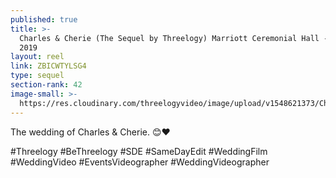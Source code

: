 ```yaml
---
published: true
title: >-
  Charles & Cherie (The Sequel by Threelogy) Marriott Ceremonial Hall - January
  2019
layout: reel
link: ZBICWTYLSG4
type: sequel
section-rank: 42
image-small: >-
  https://res.cloudinary.com/threelogyvideo/image/upload/v1548621373/Cherie-01a.jpg
---
```

The wedding of Charles & Cherie. 😊❤

#Threelogy #BeThreelogy #SDE #SameDayEdit #WeddingFilm #WeddingVideo #EventsVideographer #WeddingVideographer